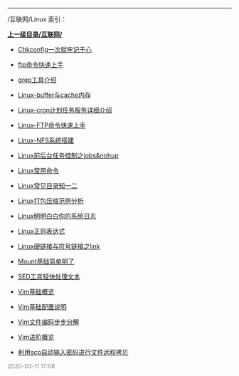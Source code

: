 
----

/互联网/Linux 索引：


**[上一级目录/互联网/](/互联网/)**

- [Chkconfig一次就牢记于心](/互联网/Linux/Chkconfig一次就牢记于心)

- [ftp命令快速上手](/互联网/Linux/ftp命令快速上手)

- [grep工具介绍](/互联网/Linux/grep工具介绍)

- [Linux-buffer与cache内存](/互联网/Linux/Linux-buffer与cache内存)

- [Linux-cron计划任务服务详细介绍](/互联网/Linux/Linux-cron计划任务服务详细介绍)

- [Linux-FTP命令快速上手](/互联网/Linux/Linux-FTP命令快速上手)

- [Linux-NFS系统搭建](/互联网/Linux/Linux-NFS系统搭建)

- [Linux前后台任务控制之jobs&nohup](/互联网/Linux/Linux前后台任务控制之jobs&nohup)

- [Linux常用命令](/互联网/Linux/Linux常用命令)

- [Linux常见目录知一二](/互联网/Linux/Linux常见目录知一二)

- [Linux打包压缩范例分析](/互联网/Linux/Linux打包压缩范例分析)

- [Linux明明白白你的系统日志](/互联网/Linux/Linux明明白白你的系统日志)

- [Linux正则表达式](/互联网/Linux/Linux正则表达式)

- [Linux硬链接与符号链接之link](/互联网/Linux/Linux硬链接与符号链接之link)

- [Mount基础简单明了](/互联网/Linux/Mount基础简单明了)

- [SED工具轻快处理文本](/互联网/Linux/SED工具轻快处理文本)

- [Vim基础概览](/互联网/Linux/Vim基础概览)

- [Vim基础配置说明](/互联网/Linux/Vim基础配置说明)

- [Vim文件编码步步分解](/互联网/Linux/Vim文件编码步步分解)

- [Vim进阶概览](/互联网/Linux/Vim进阶概览)

- [利用scp自动输入密码进行文件远程拷贝](/互联网/Linux/利用scp自动输入密码进行文件远程拷贝)


<font size=2 color='grey'> 2020-03-11 17:08 </font>